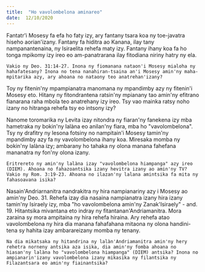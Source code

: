 ```yaml
---
title:  "Ho vavolombelona aminareo"
date:  12/10/2020
---
```


Fantatr'i Mosesy fa efa ho faty izy, ary fantany tsara koa ny toe-javatra hiseho aorian'izany. Fantany fa hiditra ao Kanana, ilay tany nampanantenaina, ny Isiraelita rehefa maty izy. Fantany ihany koa fa ho tonga mpikomy izy ireo eo am-panatrarana ilay fitodiana niriny hatry ny ela.

`Vakio ny Deo. 31:14-27. Inona ny fiomanana nataon'i Mosesy mialoha ny hahafatesany? Inona no tena nanahiran-tsaina an'i Mosesy amin'ny maha-mpitarika azy, ary ahoana no nataony teo anatrehan'izany?`

Toy ny fitenin'ny mpampianatra manomana ny mpandimby azy ny fitenin'i Mosesy eto. Hitany ny fitondrantena ratsin'ny mpianany tao amin'ny efitrano fianarana raha mbola teo anatrehany izy ireo. Tsy vao mainka ratsy noho izany no hitranga rehefa tsy eo intsony izy?

Nanome toromarika ny Levita izay nitondra ny fiaran'ny fanekena izy mba hametraka ny bokin'ny lalàna eo anilan'ny fiara, mba ho "vavolombelona". Tsy ny drafitry ny lesona fotsiny no nampitain'i Mosesy tamin'ny mpandimby azy fa ny vavolombelona ihany koa. Miresaka momba ny bokin'ny lalàna izy; ambarany ho tahaka ny olona manana fahefana mananatra ny fon'ny olona izany.

`Eritrereto ny amin'ny lalàna izay "vavolombelona hiampanga" azy ireo (DIEM). Ahoana no fahazoantsika izany hevitra izany ao amin'ny TV? Vakio ny Rom. 3:19-23. Ahoana no ilazan'ny lalana amintsika fa mita ny fahasoavana isika?`

Nasain'Andriarnanitra nandrakitra ny hira nampianariny azy i Mosesy ao amin'ny Deo. 31. Rehefa izay dia nasaina nampianatra izany hira izany tamin'ny Isiraely izy, mba "ho vavolombelona amin'ny Zanak'Isiraely" - and. 19. Hitantsika mivantana eto indray ny fitantanan'Andriamanitra. Mora zaraina sy mora ampitaina ny hira rehefa hiraina. Ary rehefa atao vavolombelona ny hira dia manana fahafahana mitaona ny olona handini-tena sy hahita izay ambarareizany momba ny tenany.

`Na dia mikatsaka ny hitandrina ny lalàn'Andriamanitra amin'ny hery rehetra norneny antsika aza isika, dia amin'ny fomba ahoana no hiasan'ny lalàna ho "vavolombelona hiampanga" (DIEM) antsika? Inona no ampianarin'izany vavolombelona izany mikasika ny filantsika ny Filazantsara eo amin'ny fiainantsika?`
